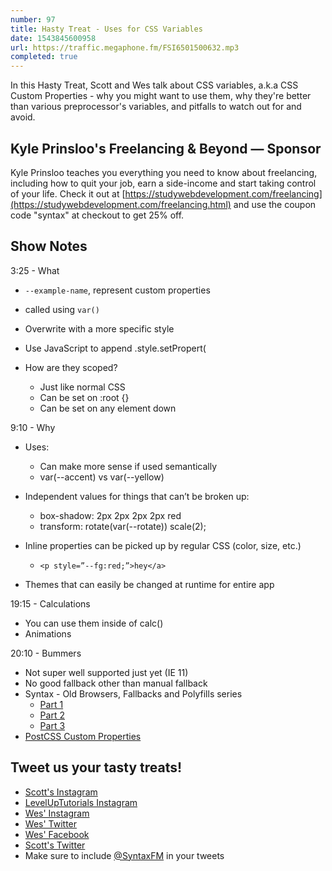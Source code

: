 ```yaml
---
number: 97
title: Hasty Treat - Uses for CSS Variables
date: 1543845600958
url: https://traffic.megaphone.fm/FSI6501500632.mp3
completed: true
---
```


In this Hasty Treat, Scott and Wes talk about CSS variables, a.k.a CSS Custom Properties - why you might want to use them, why they're better than various preprocessor's variables, and pitfalls to watch out for and avoid.

## Kyle Prinsloo's Freelancing & Beyond — Sponsor

Kyle Prinsloo teaches you everything you need to know about freelancing, including how to quit your job, earn a side-income and start taking control of your life. Check it out at [https://studywebdevelopment.com/freelancing](https://studywebdevelopment.com/freelancing.html) and use the coupon code "syntax" at checkout to get 25% off.

## Show Notes

3:25 - What

- `--example-name`, represent custom properties
- called using `var()`
- Overwrite with a more specific style
- Use JavaScript to append .style.setPropert(

- How are they scoped?
  - Just like normal CSS
  - Can be set on :root {}
  - Can be set on any element down

9:10 - Why

- Uses:

  - Can make more sense if used semantically
  - var(--accent) vs var(--yellow)

- Independent values for things that can’t be broken up:

  - box-shadow: 2px 2px 2px 2px red
  - transform: rotate(var(--rotate)) scale(2);

- Inline properties can be picked up by regular CSS (color, size, etc.)

  - `<p style=”--fg:red;”>hey</a>`

- Themes that can easily be changed at runtime for entire app

19:15 - Calculations

- You can use them inside of calc()
- Animations

20:10 - Bummers

- Not super well supported just yet (IE 11)
- No good fallback other than manual fallback
- Syntax - Old Browsers, Fallbacks and Polyfills series
  - [Part 1](https://syntax.fm/show/083/hasty-treat-old-browsers-fallbacks-and-polyfills-part-1)
  - [Part 2](https://syntax.fm/show/085/hasty-treat-old-browsers-fallbacks-and-polyfills-part-2)
  - [Part 3](https://syntax.fm/show/087/hasty-treat-old-browsers-fallbacks-and-polyfills-part-3)
- [PostCSS Custom Properties](https://github.com/postcss/postcss-custom-properties)

## Tweet us your tasty treats!

- [Scott's Instagram](https://www.instagram.com/stolinski/)
- [LevelUpTutorials Instagram](https://www.instagram.com/LevelUpTutorials/)
- [Wes' Instagram](https://www.instagram.com/wesbos/)
- [Wes' Twitter](https://twitter.com/wesbos)
- [Wes' Facebook](https://www.facebook.com/wesbos.developer)
- [Scott's Twitter](https://twitter.com/stolinski)
- Make sure to include [@SyntaxFM](https://twitter.com/SyntaxFM) in your tweets
